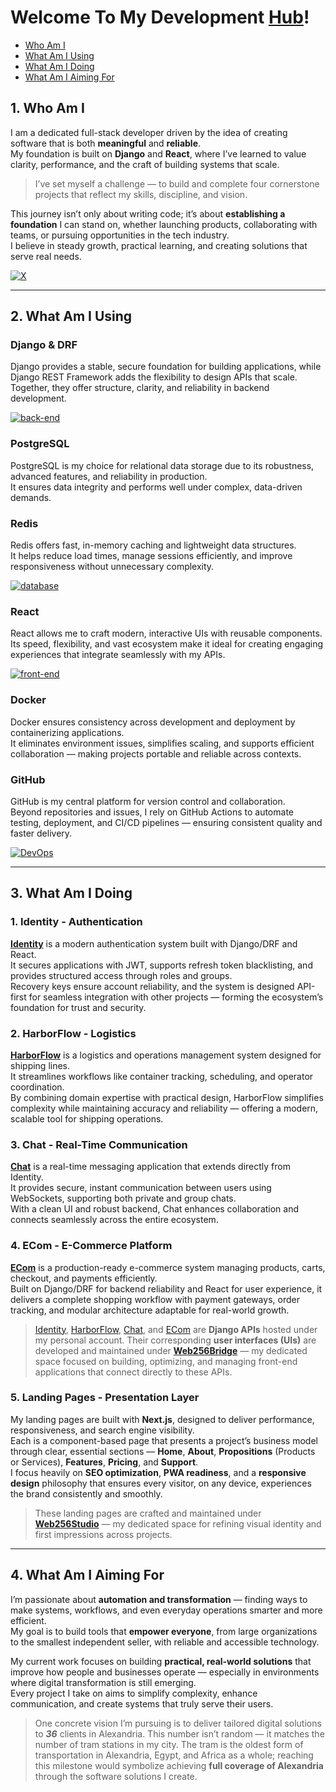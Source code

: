 # Welcome To My Development [**Hub**](https://github.com/rhman-ibrahim/rhman-ibrahim/wiki)!

- [Who Am I](#1-who-am-i)
- [What Am I Using](#2-what-am-i-using)
- [What Am I Doing](#3-what-am-i-doing)
- [What Am I Aiming For](#4-what-am-i-aiming-for)

## 1. Who Am I

I am a dedicated full-stack developer driven by the idea of creating software that is both **meaningful** and **reliable**.  
My foundation is built on **Django** and **React**, where I’ve learned to value clarity, performance, and the craft of building systems that scale.

> I’ve set myself a challenge — to build and complete four cornerstone projects that reflect my skills, discipline, and vision.

This journey isn’t only about writing code; it’s about **establishing a foundation** I can stand on, whether launching products, collaborating with teams, or pursuing opportunities in the tech industry.  
I believe in steady growth, practical learning, and creating solutions that serve real needs.

[![X](https://skillicons.dev/icons?i=twitter)](https://x.com/Rhman_Al_Warraq)

---

## 2. What Am I Using

### Django & DRF

Django provides a stable, secure foundation for building applications, while Django REST Framework adds the flexibility to design APIs that scale.  
Together, they offer structure, clarity, and reliability in backend development.

[![back-end](https://skillicons.dev/icons?i=python,django)](https://skillicons.dev)

### PostgreSQL

PostgreSQL is my choice for relational data storage due to its robustness, advanced features, and reliability in production.  
It ensures data integrity and performs well under complex, data-driven demands.

### Redis

Redis offers fast, in-memory caching and lightweight data structures.  
It helps reduce load times, manage sessions efficiently, and improve responsiveness without unnecessary complexity.

[![database](https://skillicons.dev/icons?i=postgres,redis)](https://skillicons.dev)

### React

React allows me to craft modern, interactive UIs with reusable components.  
Its speed, flexibility, and vast ecosystem make it ideal for creating engaging experiences that integrate seamlessly with my APIs.

[![front-end](https://skillicons.dev/icons?i=html,css,js,react,vite,redux,nextjs)](https://skillicons.dev)

### Docker

Docker ensures consistency across development and deployment by containerizing applications.  
It eliminates environment issues, simplifies scaling, and supports efficient collaboration — making projects portable and reliable across contexts.

### GitHub

GitHub is my central platform for version control and collaboration.  
Beyond repositories and issues, I rely on GitHub Actions to automate testing, deployment, and CI/CD pipelines — ensuring consistent quality and faster delivery.

[![DevOps](https://skillicons.dev/icons?i=docker,github)](https://skillicons.dev)

---

## 3. What Am I Doing

### 1. Identity - Authentication  

[**Identity**](https://github.com/rhman-ibrahim/rhman-ibrahim/wiki/Identity) is a modern authentication system built with Django/DRF and React.  
It secures applications with JWT, supports refresh token blacklisting, and provides structured access through roles and groups.  
Recovery keys ensure account reliability, and the system is designed API-first for seamless integration with other projects — forming the ecosystem’s foundation for trust and security.

### 2. HarborFlow - Logistics

[**HarborFlow**](https://github.com/rhman-ibrahim/rhman-ibrahim/wiki/HarborFlow) is a logistics and operations management system designed for shipping lines.  
It streamlines workflows like container tracking, scheduling, and operator coordination.  
By combining domain expertise with practical design, HarborFlow simplifies complexity while maintaining accuracy and reliability — offering a modern, scalable tool for shipping operations.

### 3. Chat - Real-Time Communication

[**Chat**](https://github.com/rhman-ibrahim/rhman-ibrahim/wiki/Chat) is a real-time messaging application that extends directly from Identity.  
It provides secure, instant communication between users using WebSockets, supporting both private and group chats.  
With a clean UI and robust backend, Chat enhances collaboration and connects seamlessly across the entire ecosystem.

### 4. ECom - E-Commerce Platform

[**ECom**](https://github.com/rhman-ibrahim/rhman-ibrahim/wiki/ECom) is a production-ready e-commerce system managing products, carts, checkout, and payments efficiently.  
Built on Django/DRF for backend reliability and React for user experience, it delivers a complete shopping workflow with payment gateways, order tracking, and modular architecture adaptable for real-world growth.

> [Identity](#1-identity---authentication), [HarborFlow](#2-harborflow---logistics), [Chat](#3-chat---real-time-communication), and [ECom](#4-ecom---e-commerce-platform) are **Django APIs** hosted under my personal account. Their corresponding **user interfaces (UIs)** are developed and maintained under **[Web256Bridge](https://github.com/Web256Bridge)** — my dedicated space focused on building, optimizing, and managing front-end applications that connect directly to these APIs.

### 5. Landing Pages - Presentation Layer

My landing pages are built with **Next.js**, designed to deliver performance, responsiveness, and search engine visibility.  
Each is a component-based page that presents a project’s business model through clear, essential sections — **Home**, **About**, **Propositions** (Products or Services), **Features**, **Pricing**, and **Support**.  
I focus heavily on **SEO optimization**, **PWA readiness**, and a **responsive design** philosophy that ensures every visitor, on any device, experiences the brand consistently and smoothly.

> These landing pages are crafted and maintained under **[Web256Studio](https://github.com/Web256Studio)** — my dedicated space for refining visual identity and first impressions across projects.

---

## 4. What Am I Aiming For

I’m passionate about **automation and transformation** — finding ways to make systems, workflows, and even everyday operations smarter and more efficient.  
My goal is to build tools that **empower everyone**, from large organizations to the smallest independent seller, with reliable and accessible technology.

My current work focuses on building **practical, real-world solutions** that improve how people and businesses operate — especially in environments where digital transformation is still emerging.  
Every project I take on aims to simplify complexity, enhance communication, and create systems that truly serve their users.

> One concrete vision I’m pursuing is to deliver tailored digital solutions to ***36*** clients in Alexandria. This number isn’t random — it matches the number of tram stations in my city. The tram is the oldest form of transportation in Alexandria, Egypt, and Africa as a whole; reaching this milestone would symbolize achieving **full coverage of Alexandria** through the software solutions I create.
